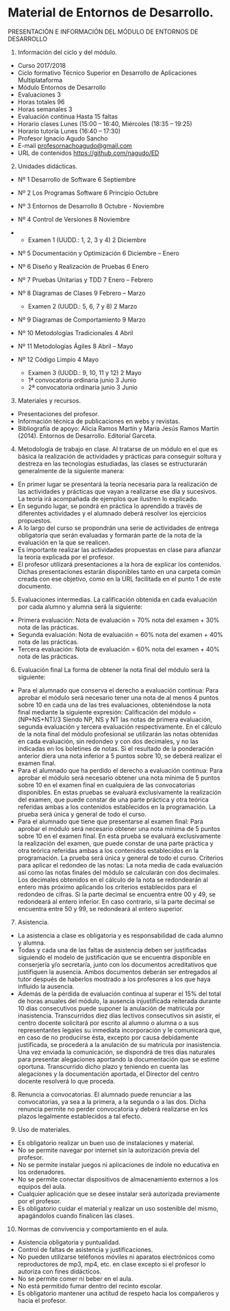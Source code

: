# Material de Entornos de Desarrollo.
PRESENTACIÓN E INFORMACIÓN DEL MÓDULO DE ENTORNOS DE DESARROLLO

1. Información del ciclo y del módulo.
-	Curso	2017/2018
-	Ciclo formativo	Técnico Superior en Desarrollo de Aplicaciones Multiplataforma
-	Módulo	Entornos de Desarrollo
-	Evaluaciones	3
-	Horas totales	96
-	Horas semanales	3
-	Evaluación continua	Hasta 15 faltas
-	Horario clases	Lunes (15:00 – 16:40, Miércoles (18:35 – 19:25) 
-	Horario tutoría	Lunes (16:40 – 17:30)
-	Profesor	Ignacio Agudo Sancho
-	E-mail	profesornachoagudo@gmail.com
-	URL de contenidos	https://github.com/nagudo/ED 


2. Unidades didácticas.
-	Nº 1	Desarrollo de Software	6	Septiembre
-	Nº 2	Los Programas Software	6	Principio Octubre 
-	Nº 3	Entornos de Desarrollo	8	Octubre - Noviembre
-	Nº 4	Control de Versiones	8	Noviembre
-	-	Examen 1 (UUDD.: 1, 2, 3 y 4)	2	Diciembre

-	Nº 5	Documentación y Optimización	6	Diciembre – Enero 
-	Nº 6	Diseño y Realización de Pruebas	6	Enero
-	Nº 7	Pruebas Unitarias y TDD	7	Enero – Febrero 
-	Nº 8	Diagramas de Clases	9	Febrero – Marzo
	-	Examen 2 (UUDD.: 5, 6, 7 y 8)	2	Marzo
-	Nº 9	Diagramas de Comportamiento	9	Marzo
-	Nº 10	Metodologías Tradicionales	4	Abril
-	Nº 11	Metodologías Ágiles	8	Abril – Mayo 
-	Nº 12	Código Limpio	4	Mayo
	-	Examen 3 (UUDD.: 9, 10, 11 y 12)	2	Mayo
	-	1ª convocatoria ordinaria junio	3	Junio
	-	2ª convocatoria ordinaria junio	3	Junio

3. Materiales y recursos.
- Presentaciones del profesor.
- Información técnica de publicaciones en webs y revistas.
- Bibliografía de apoyo: Alicia Ramos Martín y María Jesús Ramos Martín (2014). Entornos de Desarrollo. Editorial Garceta. 

4. Metodología de trabajo en clase.
Al tratarse de un módulo en el que es básica la realización de actividades y prácticas para conseguir soltura y destreza en las tecnologías estudiadas, las clases se estructurarán generalmente de la siguiente manera:
-	En primer lugar se presentará la teoría necesaria para la realización de las actividades y prácticas que vayan a realizarse ese día y sucesivos. La teoría irá acompañada de ejemplos que ilustren lo explicado. 
-	En segundo lugar, se pondrá en práctica lo aprendido a través de diferentes actividades y el alumnado deberá resolver los ejercicios propuestos.
-	A lo largo del curso se propondrán una serie de actividades de entrega obligatoria que serán evaluadas y formarán parte de la nota de la evaluación en la que se realicen.
-	Es importante realizar las actividades propuestas en clase para afianzar la teoría explicada por el profesor.
-	El profesor utilizará presentaciones a la hora de explicar los contenidos. Dichas presentaciones estarán disponibles tanto en una carpeta común creada con ese objetivo, como en la URL facilitada en el punto 1 de este documento.

5. Evaluaciones intermedias.
La calificación obtenida en cada evaluación por cada alumno y alumna será la siguiente:
-	Primera evaluación: 
Nota de evaluación = 70% nota del examen + 30% nota de las prácticas.
-	Segunda evaluación: 
Nota de evaluación = 60% nota del examen + 40% nota de las prácticas.
-	Tercera evaluación: 
Nota de evaluación = 60% nota del examen + 40% nota de las prácticas.

6. Evaluación final
La forma de obtener la nota final del módulo será la siguiente:
-	Para el alumnado que conserva el derecho a evaluación continua:
Para aprobar el módulo será necesario tener una nota de al menos 4 puntos sobre 10 en cada una de las tres evaluaciones, obteniéndose la nota final mediante la siguiente expresión:
Calificación del módulo = (NP+NS+NT)/3
Siendo NP, NS y NT las notas de primera evaluación, segunda evaluación y tercera evaluación respectivamente. 
En el cálculo de la nota final del módulo profesional se utilizarán las notas obtenidas en cada evaluación, sin redondeo y con dos decimales, y no las indicadas en los boletines de notas. Si el resultado de la ponderación anterior diera una nota inferior a 5 puntos sobre 10, se deberá realizar el examen final.
-	Para el alumnado que ha perdido el derecho a evaluación continua:
Para aprobar el módulo será necesario obtener una nota mínima de 5 puntos sobre 10 en el examen final en cualquiera de las convocatorias disponibles. En estas pruebas se evaluará exclusivamente la realización del examen, que puede constar de una parte práctica y otra teórica referidas ambas a los contenidos establecidos en la programación. La prueba será única y general de todo el curso.
-	Para el alumnado que tiene que presentarse al examen final:
Para aprobar el módulo será necesario obtener una nota mínima de 5 puntos sobre 10 en el examen final. En esta prueba se evaluará exclusivamente la realización del examen, que puede constar de una parte práctica y otra teórica referidas ambas a los contenidos establecidos en la programación. La prueba será única y general de todo el curso. 
Criterios para aplicar el redondeo de las notas:
La nota media de cada evaluación así como las notas finales del módulo se calcularán con dos decimales. Los decimales obtenidos en el cálculo de la nota se redondearán al entero más próximo aplicando los criterios establecidos para el redondeo de cifras. Si la parte decimal se encuentra entre 00 y 49, se redondeará al entero inferior. En caso contrario, si la parte decimal se encuentra entre 50 y 99, se redondeará al entero superior.

7. Asistencia.
-	La asistencia a clase es obligatoria y es responsabilidad de cada alumno y alumna. 
-	Todas y cada una de las faltas de asistencia deben ser justificadas siguiendo el modelo de justificación que se encuentra disponible en conserjería y/o secretaría, junto con los documentos acreditativos que justifiquen la ausencia. Ambos documentos deberán ser entregados al tutor después de haberlos mostrado a los profesores a los que haya influido la ausencia.
-	Además de la pérdida de evaluación continua al superar el 15% del total de horas anuales del módulo, la ausencia injustificada reiterada durante 10 días consecutivos puede suponer la anulación de matrícula por inasistencia. Transcurridos diez días lectivos consecutivos sin asistir, el centro docente solicitará por escrito al alumno o alumna o a sus representantes legales su inmediata incorporación y le comunicará que, en caso de no producirse ésta, excepto por causa debidamente justificada, se procederá a la anulación de su matrícula por inasistencia. Una vez enviada la comunicación, se dispondrá de tres días naturales para presentar alegaciones aportando la documentación que se estime oportuna. Transcurrido dicho plazo y teniendo en cuenta las alegaciones y la documentación aportada, el Director del centro docente resolverá lo que proceda.

8. Renuncia a convocatorias.
El alumnado puede renunciar a las convocatorias, ya sea a la primera, a la segunda o a las dos. Dicha renuncia permite no perder convocatoria y deberá realizarse en los plazos legalmente establecidos a tal efecto. 

9. Uso de materiales. 
-	Es obligatorio realizar un buen uso de instalaciones y material.
-	No se permite navegar por internet sin la autorización previa del profesor.
-	No se permite instalar juegos ni aplicaciones de índole no educativa en los ordenadores.
-	No se permite conectar dispositivos de almacenamiento externos a los equipos del aula.
-	Cualquier aplicación que se desee instalar será autorizada previamente por el profesor.
-	Es obligatorio cuidar el material y realizar un uso sostenible del mismo, apagándolos cuando finalicen las clases.

10. Normas de convivencia y comportamiento en el aula. 
-	Asistencia obligatoria y puntualidad.
-	Control de faltas de asistencia y justificaciones.
-	No pueden utilizarse teléfonos móviles ni aparatos electrónicos como reproductores de mp3, mp4, etc. en clase excepto si el profesor lo autoriza con fines didácticos.
-	No se permite comer ni beber en el aula.
-	No está permitido fumar dentro del recinto escolar.
-	Es obligatorio mantener una actitud de respeto hacia los compañeros y hacia el profesor.
